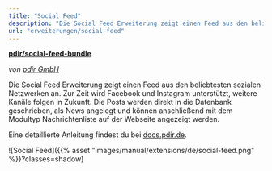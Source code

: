 ```yaml
---
title: "Social Feed"
description: "Die Social Feed Erweiterung zeigt einen Feed aus den beliebtesten sozialen Netzwerken an (Facebook und Instagram)."
url: "erweiterungen/social-feed"
---
```


**[pdir/social-feed-bundle](https://packagist.org/packages/pdir/social-feed-bundle)**

_von [pdir GmbH](https://www.pdir.de)_

Die Social Feed Erweiterung zeigt einen Feed aus den beliebtesten sozialen Netzwerken an. Zur Zeit wird Facebook und 
Instagram unterstützt, weitere Kanäle folgen in Zukunft. Die Posts werden direkt in die Datenbank geschrieben, als 
News angelegt und können anschließend mit dem Modultyp Nachrichtenliste auf der Webseite angezeigt werden.

Eine detaillierte Anleitung findest du bei [docs.pdir.de](https://docs.pdir.de/#/social-feed/index).

![Social Feed]({{% asset "images/manual/extensions/de/social-feed.png" %}}?classes=shadow)
